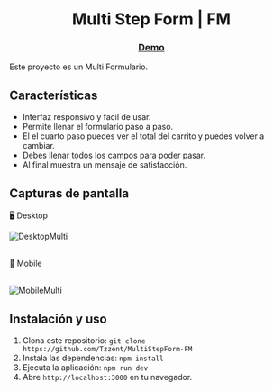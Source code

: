 <h1 align="center">Multi Step Form | FM</h1>

<div align="center">
  <h3>
    <a target="_blank" href="https://tzzent.github.io/MultiStepForm-FM/">
      Demo
    </a>
  </h3>
</div>

Este proyecto es un Multi Formulario.

## Características

- Interfaz responsivo y facil de usar.
- Permite llenar el formulario paso a paso.
- El el cuarto paso puedes ver el total del carrito y puedes volver a cambiar.
- Debes llenar todos los campos para poder pasar.
- Al final muestra un mensaje de satisfacción.

## Capturas de pantalla

🖥️ Desktop <br>

![DesktopMulti](https://user-images.githubusercontent.com/86677547/223482935-0b7e81b8-04eb-45a5-abc7-120d312c4764.png)

<br>
📲 Mobile <br><br>

![MobileMulti](https://user-images.githubusercontent.com/86677547/223482966-bcfa3ed5-a6dd-4a9f-8b33-33a0c8da3a5b.png)


## Instalación y uso

1. Clona este repositorio: `git clone https://github.com/Tzzent/MultiStepForm-FM`
2. Instala las dependencias: `npm install`
3. Ejecuta la aplicación: `npm run dev`
4. Abre `http://localhost:3000` en tu navegador.
